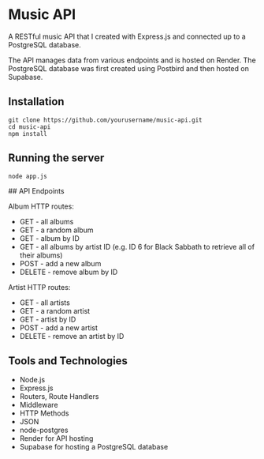 # Music API

A RESTful music API that I created with Express.js and connected up to a PostgreSQL database.

The API manages data from various endpoints and is hosted on Render. The PostgreSQL database was first created using Postbird and then hosted on Supabase.

## Installation

```
git clone https://github.com/yourusername/music-api.git
cd music-api
npm install
```

## Running the server

`node app.js`

## API Endpoints

Album HTTP routes:

- GET - all albums
- GET - a random album
- GET - album by ID
- GET - all albums by artist ID (e.g. ID 6 for Black Sabbath to retrieve all of their albums)
- POST - add a new album
- DELETE - remove album by ID

Artist HTTP routes:

- GET - all artists
- GET - a random artist
- GET - artist by ID
- POST - add a new artist
- DELETE - remove an artist by ID

## Tools and Technologies

- Node.js
- Express.js
- Routers, Route Handlers
- Middleware
- HTTP Methods
- JSON
- node-postgres
- Render for API hosting
- Supabase for hosting a PostgreSQL database
